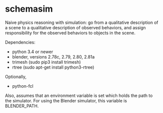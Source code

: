 # schemasim
Naive physics reasoning with simulation: go from a qualitative description of a scene to a qualitative description of observed behaviors, and assign responsibility for the observed behaviors to objects in the scene.

Dependencies:

* python 3.4 or newer
* blender, versions 2.78c, 2.79, 2.80, 2.81a
* trimesh (sudo pip3 install trimesh)
* rtree (sudo apt-get install python3-rtree)

Optionally,

* python-fcl

Also, assumes that an environment variable is set which holds the path to the simulator. For using the Blender simulator, this variable is BLENDER_PATH.

